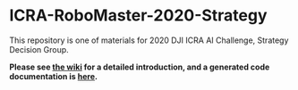 # ICRA-RoboMaster-2020-Strategy

This repository is one of materials for 2020 DJI ICRA AI Challenge, Strategy Decision Group.

**Please see [the wiki] for a detailed introduction, and a generated code documentation is [here].**

[the wiki]: https://github.com/nwpu-v5-team/ICRA-RoboMaster-2020-Strategy/wiki
[here]: https://nwpu-v5-team.github.io/ICRA-RoboMaster-2020-Strategy/

